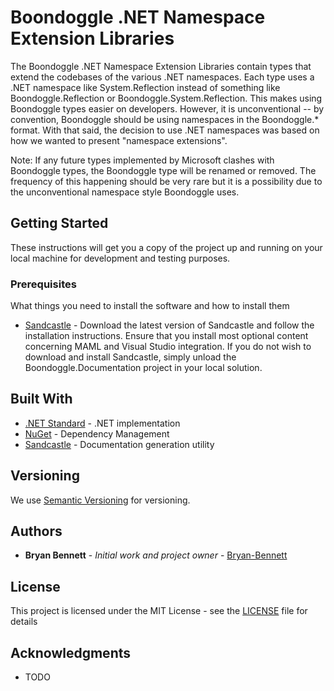# Boondoggle .NET Namespace Extension Libraries

The Boondoggle .NET Namespace Extension Libraries contain types that extend the codebases of the various .NET namespaces.  Each type uses a .NET namespace like System.Reflection
instead of something like Boondoggle.Reflection or Boondoggle.System.Reflection.  This makes using Boondoggle types easier on developers.  However, it is unconventional -- by convention,
Boondoggle should be using namespaces in the Boondoggle.* format.  With that said, the decision to use .NET namespaces was based on how we wanted to present "namespace extensions".

Note: If any future types implemented by Microsoft clashes with Boondoggle types, the Boondoggle type will be renamed or removed.  The frequency of this happening should be very rare but it is a possibility due
to the unconventional namespace style Boondoggle uses.

## Getting Started

These instructions will get you a copy of the project up and running on your local machine for development and testing purposes.

### Prerequisites

What things you need to install the software and how to install them

* [Sandcastle](https://github.com/EWSoftware/SHFB) - Download the latest version of Sandcastle and follow the installation instructions.  Ensure that you install most optional content concerning MAML and Visual Studio integration.  If you do not wish to download and install Sandcastle, simply unload the Boondoggle.Documentation project in your local solution.

## Built With

* [.NET Standard](https://docs.microsoft.com/en-us/dotnet/standard/net-standard) - .NET implementation
* [NuGet](https://www.nuget.org/) - Dependency Management
* [Sandcastle](https://github.com/EWSoftware/SHFB) - Documentation generation utility

## Versioning

We use [Semantic Versioning](http://semver.org/) for versioning.

## Authors

* **Bryan Bennett** - *Initial work and project owner* - [Bryan-Bennett](https://github.com/Bryan-Bennett)

## License

This project is licensed under the MIT License - see the [LICENSE](LICENSE.md) file for details

## Acknowledgments

* TODO
